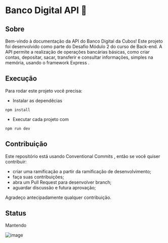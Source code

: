 
# Banco Digital API 💸


## Sobre

Bem-vindo à documentação da API do Banco Digital da Cubos! Este projeto foi desenvolvido como parte do Desafio Módulo 2 do curso de Back-end. A API permite a realização de operações bancárias básicas, como criar contas, depositar, sacar, transferir e consultar informações, simples na memória, usando o framework Express .

## Execução

Para rodar este projeto você precisa:

- Instalar as dependêcias

```shell
npm install
```

- Executar cada projeto com 

```shell
npm run dev
``` 

## Contribuição

Este repositório está usando Conventional Commits , então se você quiser contribuir:

- criar uma ramificação a partir da ramificação de desenvolvimento;
- faça suas contribuições;
- abra um Pull Request para desenvolver branch;
- aguardar discussão e futura aprovação;

Agradeço antecipadamente qualquer contribuição.

## Status

Mantendo

![image](https://github.com/BrunagFernandes/desafio-backend-m02-b2bt05/assets/112834350/f678663e-f3e9-451d-a987-835a85973c2a)


